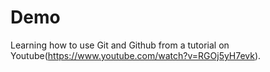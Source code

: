 # Demo

Learning how to use Git and Github from a tutorial on Youtube(https://www.youtube.com/watch?v=RGOj5yH7evk).
